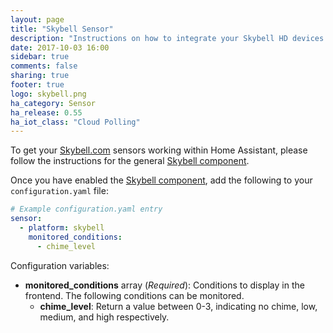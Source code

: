 ```yaml
---
layout: page
title: "Skybell Sensor"
description: "Instructions on how to integrate your Skybell HD devices within Home Assistant."
date: 2017-10-03 16:00
sidebar: true
comments: false
sharing: true
footer: true
logo: skybell.png
ha_category: Sensor
ha_release: 0.55
ha_iot_class: "Cloud Polling"
---
```


To get your [Skybell.com](https://skybell.com/) sensors working within Home Assistant, please follow the instructions for the general [Skybell component](/components/skybell).

Once you have enabled the [Skybell component](/components/skybell), add the following to your `configuration.yaml` file:

```yaml
# Example configuration.yaml entry
sensor:
  - platform: skybell
    monitored_conditions:
      - chime_level
```

Configuration variables:

- **monitored_conditions** array (*Required*): Conditions to display in the frontend. The following conditions can be monitored.
  - **chime_level**: Return a value between 0-3, indicating no chime, low, medium, and high respectively.